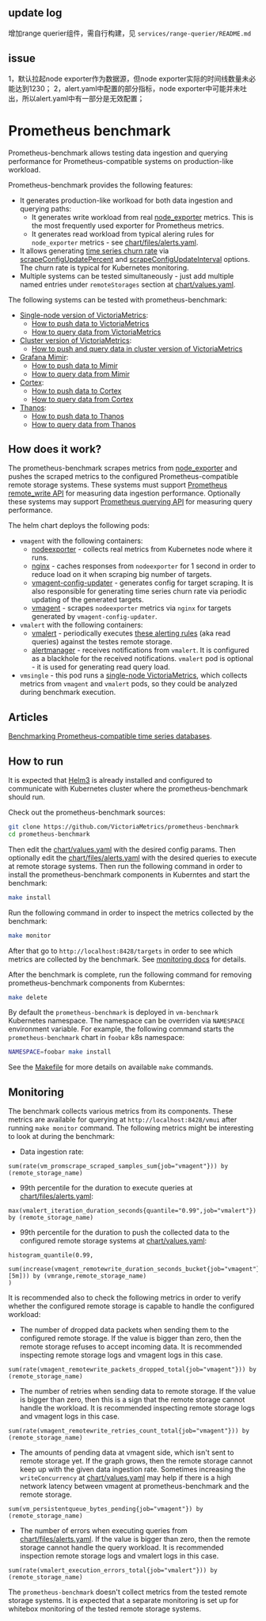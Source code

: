 ## update log
增加range querier组件，需自行构建，见 `services/range-querier/README.md`

## issue
1，默认拉起node exporter作为数据源，但node exporter实际的时间线数量未必能达到1230；
2，alert.yaml中配置的部分指标，node exporter中可能并未吐出，所以alert.yaml中有一部分是无效配置；

# Prometheus benchmark

Prometheus-benchmark allows testing data ingestion and querying performance
for Prometheus-compatible systems on production-like workload.

Prometheus-benchmark provides the following features:

- It generates production-like worlkoad for both data ingestion and querying paths:
  - It generates write workload from real [node_exporter](https://github.com/prometheus/node_exporter) metrics.
    This is the most frequently used exporter for Prometheus metrics.
  - It generates read workload from typical alering rules for `node_exporter` metrics - see [chart/files/alerts.yaml](chart/files/alerts.yaml).
- It allows generating [time series churn rate](https://docs.victoriametrics.com/FAQ.html#what-is-high-churn-rate)
  via [scrapeConfigUpdatePercent](https://github.com/VictoriaMetrics/prometheus-benchmark/blob/f6a69052413618c607758d5469e43e508792aff7/chart/values.yaml#L30)
  and [scrapeConfigUpdateInterval](https://github.com/VictoriaMetrics/prometheus-benchmark/blob/f6a69052413618c607758d5469e43e508792aff7/chart/values.yaml#L38)
  options. The churn rate is typical for Kubernetes monitoring.
- Multiple systems can be tested simultaneously - just add multiple named entries
  under `remoteStorages` section at [chart/values.yaml](chart/values.yaml).

The following systems can be tested with prometheus-benchmark:

- [Single-node version of VictoriaMetrics](https://docs.victoriametrics.com/Single-server-VictoriaMetrics.html):
  - [How to push data to VictoriaMetrics](https://docs.victoriametrics.com/#prometheus-setup)
  - [How to query data from VictoriaMetrics](https://docs.victoriametrics.com/url-examples.html#apiv1query)
- [Cluster version of VictoriaMetrics](https://docs.victoriametrics.com/Cluster-VictoriaMetrics.html):
  - [How to push and query data in cluster version of VictoriaMetrics](https://docs.victoriametrics.com/Cluster-VictoriaMetrics.html#url-format)
- [Grafana Mimir](https://grafana.com/oss/mimir/):
  - [How to push data to Mimir](https://grafana.com/docs/mimir/latest/operators-guide/reference-http-api/#remote-write)
  - [How to query data from Mimir](https://grafana.com/docs/mimir/latest/operators-guide/reference-http-api/#instant-query)
- [Cortex](https://github.com/cortexproject/cortex):
  - [How to push data to Cortex](https://cortexmetrics.io/docs/api/#remote-write)
  - [How to query data from Cortex](https://cortexmetrics.io/docs/api/#instant-query)
- [Thanos](https://github.com/thanos-io/thanos/):
  - [How to push data to Thanos](https://thanos.io/tip/components/receive.md/)
  - [How to query data from Thanos](https://thanos.io/tip/components/query.md/)

## How does it work?

The prometheus-benchmark scrapes metrics from [node_exporter](https://github.com/prometheus/node_exporter)
and pushes the scraped metrics to the configured Prometheus-compatible remote storage systems.
These systems must support [Prometheus remote_write API](https://prometheus.io/docs/prometheus/latest/configuration/configuration/#remote_write)
for measuring data ingestion performance. Optionally these systems may support
[Prometheus querying API](https://prometheus.io/docs/prometheus/latest/querying/api/#instant-queries) for measuring query performance.

The helm chart deploys the following pods:

- `vmagent` with the following containers:
  - [nodeexporter](https://github.com/prometheus/node_exporter) - collects real metrics from Kubernetes node where it runs.
  - [nginx](https://nginx.org/) - caches responses from `nodeexporter` for 1 second in order to reduce load on it
    when scraping big number of targets.
  - [vmagent-config-updater](services/vmagent-config-updater/README.md) - generates config for target scraping.
    It is also responsible for generating time series churn rate via periodic updating of the generated targets.
  - [vmagent](https://docs.victoriametrics.com/vmagent.html) - scrapes `nodeexporter` metrics via `nginx`
    for targets generated by `vmagent-config-updater`.
- `vmalert` with the following containers:
  - [vmalert](https://docs.victoriametrics.com/vmalert.html) - periodically executes [these alerting rules](chart/files/alerts.yaml)
    (aka read queries) against the testes remote storage.
  - [alertmanager](https://github.com/prometheus/alertmanager) - receives notifications from `vmalert`.
    It is configured as a blackhole for the received notifications.
  `vmalert` pod is optional - it is used for generating read query load.
- `vmsingle` - this pod runs a [single-node VictoriaMetrics](https://docs.victoriametrics.com/), which collects metrics from `vmagent` and `vmalert` pods,
  so they could be analyzed during benchmark execution.

## Articles

[Benchmarking Prometheus-compatible time series databases](https://victoriametrics.com/blog/remote-write-benchmark/).

## How to run

It is expected that [Helm3](https://helm.sh/docs/intro/install/) is already installed
and configured to communicate with Kubernetes cluster where the prometheus-benchmark should run.

Check out the prometheus-benchmark sources:

```bash
git clone https://github.com/VictoriaMetrics/prometheus-benchmark
cd prometheus-benchmark
```

Then edit the [chart/values.yaml](chart/values.yaml) with the desired config params.
Then optionally edit the [chart/files/alerts.yaml](chart/files/alerts.yaml)
with the desired queries to execute at remote storage systems.
Then run the following command in order to install the prometheus-benchmark
components in Kuberntes and start the benchmark:

```bash
make install
```

Run the following command in order to inspect the metrics collected by the benchmark:

```bash
make monitor
```

After that go to `http://localhost:8428/targets` in order to see which metrics are collected by the benchmark.
See [monitoring docs](#monitoring) for details.

After the benchmark is complete, run the following command for removing prometheus-benchmark components from Kuberntes:

```bash
make delete
```

By default the `prometheus-benchmark` is deployed in `vm-benchmark` Kubernetes namespace.
The namespace can be overriden via `NAMESPACE` environment variable.
For example, the following command starts the `prometheus-benchmark` chart in `foobar` k8s namespace:

```bash
NAMESPACE=foobar make install
```

See the [Makefile](Makefile) for more details on available `make` commands.

## Monitoring

The benchmark collects various metrics from its components. These metrics
are available for querying at `http://localhost:8428/vmui` after running `make monitor` command.
The following metrics might be interesting to look at during the benchmark:

- Data ingestion rate:

```metricsql
sum(rate(vm_promscrape_scraped_samples_sum{job="vmagent"})) by (remote_storage_name)
```

- 99th percentile for the duration to execute queries at [chart/files/alerts.yaml](chart/files/alerts.yaml):

```metricsql
max(vmalert_iteration_duration_seconds{quantile="0.99",job="vmalert"}) by (remote_storage_name)
```

- 99th percentile for the duration to push the collected data to the configured
  remote storage systems at [chart/values.yaml](chart/values.yaml):

```metricsql
histogram_quantile(0.99,
  sum(increase(vmagent_remotewrite_duration_seconds_bucket{job="vmagent"}[5m])) by (vmrange,remote_storage_name)
)
```

It is recommended also to check the following metrics in order to verify whether the configured remote storage is capable to handle the configured workload:

- The number of dropped data packets when sending them to the configured remote storage.
  If the value is bigger than zero, then the remote storage refuses to accept incoming data.
  It is recommended inspecting remote storage logs and vmagent logs in this case.

```metricsql
sum(rate(vmagent_remotewrite_packets_dropped_total{job="vmagent"})) by (remote_storage_name)
```

- The number of retries when sending data to remote storage. If the value is bigger than zero,
  then this is a sign that the remote storage cannot handle the workload.
  It is recommended inspecting remote storage logs and vmagent logs in this case.

```metricsql
sum(rate(vmagent_remotewrite_retries_count_total{job="vmagent"})) by (remote_storage_name)
```

- The amounts of pending data at vmagent side, which isn't sent to remote storage yet.
  If the graph grows, then the remote storage cannot keep up with the given data ingestion rate.
  Sometimes increasing the `writeConcurrency` at [chart/values.yaml](chart/values.yaml)
  may help if there is a high network latency between vmagent at prometheus-benchmark
  and the remote storage.

```metricsql
sum(vm_persistentqueue_bytes_pending{job="vmagent"}) by (remote_storage_name)
```

- The number of errors when executing queries from [chart/files/alerts.yaml](chart/files/alerts.yaml).
  If the value is bigger than zero, then the remote storage cannot handle the query workload.
  It is recommended inspection remote storage logs and vmalert logs in this case.

```metricsql
sum(rate(vmalert_execution_errors_total{job="vmalert"})) by (remote_storage_name)
```

The `prometheus-benchmark` doesn't collect metrics from the tested remote storage systems.
It is expected that a separate monitoring is set up for whitebox monitoring
of the tested remote storage systems.
